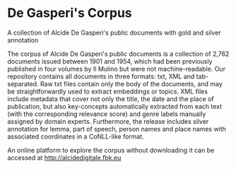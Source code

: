 # De Gasperi's Corpus
A collection of Alcide De Gasperi's public documents with gold and silver annotation

The corpus of Alcide De Gasperi's public documents is a collection of 2,762 documents issued between 1901 and 1954, which had been previously published in four volumes by Il Mulino but were not machine-readable. Our repository contains all documents in three formats: txt, XML and tab-separated. Raw txt files contain only the body of the documents, and may be straightforwardly used to extract embeddings or topics. XML files include metadata that cover not only the title, the date and the place of publication, but also key-concepts automatically extracted from each text (with the corresponding relevance score) and genre labels manually assigned by domain experts. Furthermore, the release includes silver annotation for lemma, part of speech, person names and place names with associated coordinates in a CoNLL-like format.

An online platform to explore the corpus without downloading it can be accessed at http://alcidedigitale.fbk.eu

